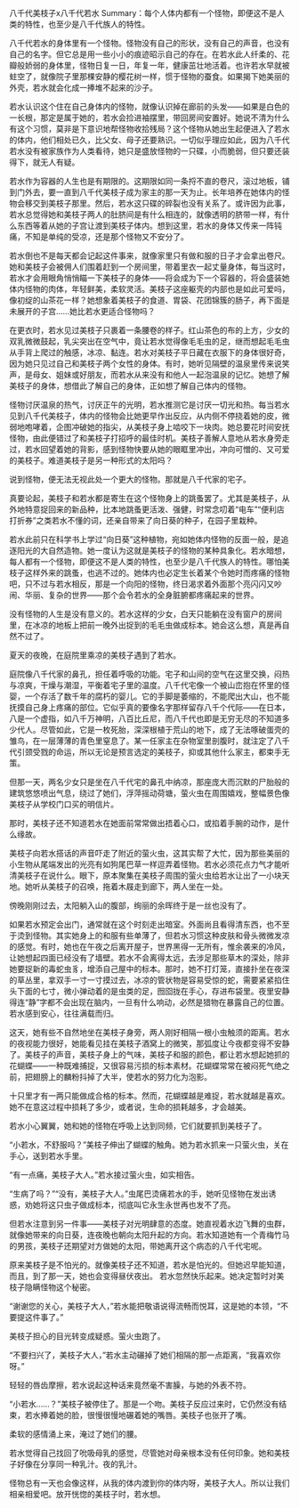 八千代美枝子x八千代若水
Summary：每个人体内都有一个怪物，即便这不是人类的特性，也至少是八千代族人的特性。

八千代若水的身体里有一个怪物。怪物没有自己的形状，没有自己的声音，也没有自己的名字。但它总是用一些小小的痕迹昭示自己的存在。在若水此人纤柔的、花瓣般娇弱的身体里，怪物日复一日，年复一年，健康茁壮地活着。也许若水早就被蛀空了，就像院子里那棵安静的樱花树一样，惯于怪物的蚕食。如果揭下她美丽的外壳，若水就会化成一捧堆不起来的沙子。

若水认识这个住在自己身体内的怪物，就像认识掉在廊前的头发——如果是白色的一长根，那定是属于她的，若水会捡进袖摆里，带回房间安置好。她说不清为什么有这个习惯，莫非是下意识地帮怪物收拾残局？这个怪物从她出生起便进入了若水的体内，他们相处已久，比父女、母子还要熟识。一切似乎理应如此，因为八千代若水没有被家族作为人类看待，她只是盛放怪物的一只碟，小而脆弱，但只要还装得下，就无人有疑。

若水作为容器的人生也是有期限的。这期限如同一条捋不直的卷尺，滚过地板，铺到门外去，要一直到八千代美枝子成为家主的那一天为止。长年培养在她体内的怪物会移交到美枝子那里。然后，若水这只碟的碎裂也没有关系了。或许因为此事，若水总觉得她和美枝子两人的肚脐间是有什么相连的，就像透明的脐带一样，有什么东西等着从她的子宫让渡到美枝子体内。想到这里，若水的身体又传来一阵钝痛，不知是单纯的受凉，还是那个怪物又不安分了。

若水倒也不是每天都会记起这件事来，就像家里只有做和服的日子才会拿出卷尺。她和美枝子会被佣人们围着赶到一个房间里，带着里衣一起丈量身体，每当这时，若水才会用眼角悄悄瞄一下美枝子的身体——将会成为下一个容器的，将会盛装她体内怪物的肉体，年轻鲜美，柔软灵活。美枝子这座躯壳的内部也是如此可爱吗，像初绽的山茶花一样？她想象着美枝子的食道、胃袋、花团锦簇的肠子，再下面是未展开的子宫……她比若水更适合怪物吗？

在更衣时，若水见过美枝子只裹着一条腰卷的样子。红山茶色的布的上方，少女的双乳微微鼓起，乳尖突出在空气中，竟让若水觉得像毛毛虫的足，继而想起毛毛虫从手背上爬过的触感，冰凉、黏连。若水对美枝子平日藏在衣服下的身体很好奇，因为她只见过自己和美枝子两个女性的身体。有时，她听见隔壁的温泉里传来说笑声，是母女、姐妹或好朋友，而若水从来没有和他人一起泡温泉的记忆。她想了解美枝子的身体，想借此了解自己的身体，正如想了解自己体内的怪物。

怪物讨厌温泉的热气，讨厌正午的光明，若水推测它是讨厌一切光和热。每当若水见到八千代美枝子，体内的怪物会比她更早作出反应，从内侧不停挠着她的皮，微弱地咆哮着，企图冲破她的指尖，从美枝子身上啮咬下一块肉。她总要花时间安抚怪物，由此便错过了和美枝子打招呼的最佳时机。美枝子善解人意地从若水身旁走过，若水回望着她的背影，感到怪物快要从她的眼眶里冲出，冲向可憎的、又可爱的美枝子。难道美枝子是另一种形式的太阳吗？



说到怪物，便无法无视此处一个更大的怪物。那就是八千代家的宅子。

真要论起，美枝子和若水都是寄生在这个怪物身上的跳蚤罢了。尤其是美枝子，从外地特意捉回来的新品种，比本地跳蚤更活泼、强健，时常念叨着“电车”“便利店打折券”之类若水不懂的词，还亲自带来了向日葵的种子，在园子里栽种。

若水此前只在科学书上学过“向日葵”这种植物，宛如她体内怪物的反面一般，是追逐阳光的大自然造物。她一度认为这就是美枝子的怪物的某种具象化。若水暗想，每人都有一个怪物，即便这不是人类的特性，也至少是八千代族人的特性。哪怕美枝子这样外来的跳蚤，也逃不过的。她体内也必定生长着某个令她时而疼痛的怪物吧，只不过与若水相反，那是一个向阳的怪物，终日渴求着外面那个亮闪闪又吵闹、华丽、复杂的世界——那个会令若水的全身脏腑都疼痛起来的世界。

没有怪物的人生是没有意义的。若水这样的少女，白天只能躺在没有窗户的房间里，在冰凉的地板上把前一晚外出捉到的毛毛虫做成标本。她会这么想，真是再自然不过了。



夏天的夜晚，在庭院里乘凉的美枝子遇到了若水。

庭院像八千代家的鼻孔，担任着呼吸的功能。宅子和山间的空气在这里交换，闷热与凉爽，干燥与潮湿，平衡着宅子里的温度。八千代宅像一个被山峦抱在怀里的怪婴，一个存活了数千年的腐朽的婴儿。它的手脚是萎缩的，不能爬出大山，也不能抚摸自己身上疼痛的部位。它似乎真的要像名字那样留存八千个代际——在日本，八是一个虚指，如八千万神明，八百比丘尼，而八千代也即是无穷无尽的不知道多少代人。尽管如此，它是一枚死胎，深深根植于荒山的地下，成了无法啄破蛋壳的雏鸟，在一层薄薄的青色里窒息了。某一任家主在杂物室里剖腹时，就注定了八千代引颈受戮的命运，所以无论是预言选定的美枝子，抑或其他什么家主，都束手无策。

但那一天，两名少女只是坐在八千代宅的鼻孔中纳凉，那座庞大而沉默的尸胎般的建筑悠悠喷出气息，绕过了她们，浮萍摇动荷塘，萤火虫在周围嬉戏，整幅景色像美枝子从学校门口买的明信片。

那时，美枝子还不知道若水在她面前常常做出捂着心口，或掐着手腕的动作，是什么缘故。

美枝子向若水搭话的声音吓走了附近的萤火虫，这其实帮了大忙，因为那些美丽的小生物从尾端发出的光亮有如狗尾巴草一样逗弄着怪物。若水必须花点力气才能听清美枝子在说什么。眼下，原本聚集在美枝子周围的萤火虫给若水让出了一小块天地。她听从美枝子的召唤，拖着木屐走到廊下，两人坐在一处。

傍晚刚刚过去，太阳躺入山的腹部，绚丽的余晖终于是一丝也没有了。

如果若水预定会出门，通常就在这个时刻走出暗室。外面尚且看得清东西，也不至于烫到怪物。其实她身上的和服有些单薄了，但若水习惯这种皮肤和骨头微微发凉的感觉。有时，她也在午夜之后离开屋子，世界黑得一无所有，惟余袭来的冷风，让她想起四面已经没有了墙壁。若水不会离得太远，去涉足那些草木的深处，除非她要捉新的毒蛇虫豸，增添自己屋中的标本。那时，她不打灯笼，直接扑坐在夜深的草丛里，拿双手一寸一寸摸过去，冰凉的管状物是容易受惊的蛇，需要紧紧掐住头下面的七寸，微小弹动着的是虫类的足，囫囵拢在手心，存进布袋里。夜里安静得连“静”字都不会出现在脑内，一旦有什么响动，必然是猎物在暴露自己的位置。若水感到安心，往往满载而归。

这天，她有些不自然地坐在美枝子身旁，两人刚好相隔一根小虫触须的距离。若水的夜视能力很好，她能看见挂在美枝子酒窝上的微笑，那弧度让今夜都变得不安静了。美枝子的声音，美枝子身上的气味，美枝子和服的颜色，都让若水想起她抓的花蝴蝶——一种既难捕捉，又很容易污损的标本素材。花蝴蝶常常在被闷死气绝之前，把翅膀上的麟粉抖掉了大半，使若水的努力化为泡影。

十只里才有一两只能做成合格的标本。然而，花蝴蝶越是难捉，若水就越是喜欢。她不在意这过程中损耗了多少，或者说，生命的损耗越多，才会越美。

若水小心翼翼，她和她的怪物在呼吸上达到同频，它们就要抓到美枝子了。


“小若水，不舒服吗？”美枝子伸出了蝴蝶的触角。她为若水抓来一只萤火虫，关在手心，送到若水手里。

“有一点痛，美枝子大人。”若水接过萤火虫，如实相告。

“生病了吗？”“没有，美枝子大人。”虫尾巴烫痛若水的手，她听见怪物在发出诱惑，劝她将这只虫子做成标本，彻底叫它永生永世再也发不了亮。

但若水注意到另一件事——美枝子对光明肆意的态度。她直视着水边飞舞的虫群，就像她带来的向日葵，连夜晚也朝向太阳升起的方向。若水知道她有一个青梅竹马的男孩，美枝子还期望对方做她的太阳，带她离开这个病态的八千代宅呢。

原来美枝子是不怕光的。就像美枝子还不知道，若水是怕光的。但她迟早能知道，而且，到了那一天，她也会变得昼伏夜出。
若水忽然快乐起来。她决定暂时对美枝子隐瞒怪物这个秘密。

“谢谢您的关心，美枝子大人，”若水能把敬语说得流畅而悦耳，这是她的本领，“不要提这件事了。”

美枝子担心的目光转变成疑惑。萤火虫跑了。

“不要扫兴了，美枝子大人，”若水主动碾掉了她们相隔的那一点距离，“我喜欢你呀。”

轻轻的唇齿摩擦，若水说起这种话来竟然毫不害臊，与她的外表不符。

“小若水……？”美枝子被停住了。那是一个吻。美枝子反应过来时，它仍然没有结束，若水捧着她的脸，很慢很慢地碾着她的嘴唇。美枝子也张开了嘴。

柔软的感情涌上来，淹过了她们的腰。

若水觉得自己找回了吮吸母乳的感觉，尽管她对母亲根本没有任何印象。她和美枝子好像在分享同一种乳汁。夜的乳汁。

怪物总有一天也会像这样，从我的体内渡到你的体内呀，美枝子大人。所以让我们相亲相爱吧。放开恍惚的美枝子时，若水想。